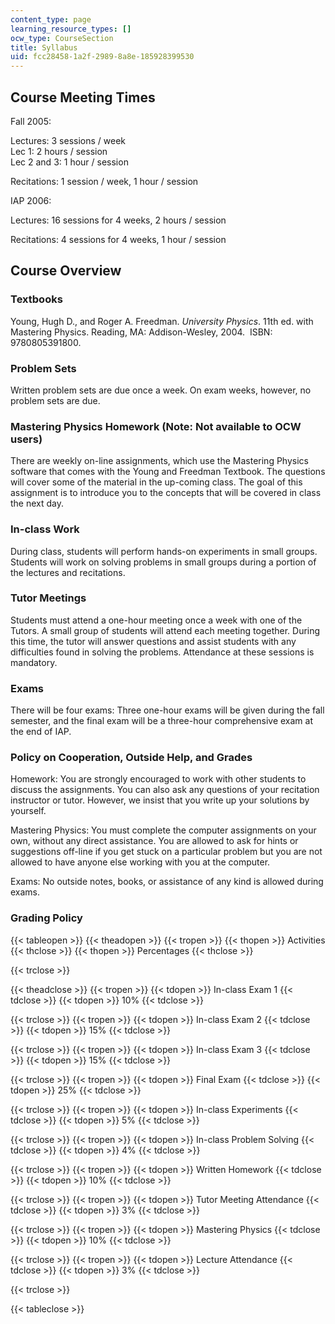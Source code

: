 ```yaml
---
content_type: page
learning_resource_types: []
ocw_type: CourseSection
title: Syllabus
uid: fcc28458-1a2f-2989-8a8e-185928399530
---
```


Course Meeting Times
--------------------

Fall 2005:

Lectures: 3 sessions / week  
Lec 1: 2 hours / session  
Lec 2 and 3: 1 hour / session

Recitations: 1 session / week, 1 hour / session

IAP 2006:

Lectures: 16 sessions for 4 weeks, 2 hours / session

Recitations: 4 sessions for 4 weeks, 1 hour / session

Course Overview
---------------

### Textbooks

Young, Hugh D., and Roger A. Freedman. _University Physics_. 11th ed. with Mastering Physics. Reading, MA: Addison-Wesley, 2004.  ISBN: 9780805391800.

### Problem Sets

Written problem sets are due once a week. On exam weeks, however, no problem sets are due.

### Mastering Physics Homework (Note: Not available to OCW users)

There are weekly on-line assignments, which use the Mastering Physics software that comes with the Young and Freedman Textbook. The questions will cover some of the material in the up-coming class. The goal of this assignment is to introduce you to the concepts that will be covered in class the next day.

### In-class Work

During class, students will perform hands-on experiments in small groups. Students will work on solving problems in small groups during a portion of the lectures and recitations.

### Tutor Meetings

Students must attend a one-hour meeting once a week with one of the Tutors. A small group of students will attend each meeting together. During this time, the tutor will answer questions and assist students with any difficulties found in solving the problems. Attendance at these sessions is mandatory.

### Exams

There will be four exams: Three one-hour exams will be given during the fall semester, and the final exam will be a three-hour comprehensive exam at the end of IAP.

### Policy on Cooperation, Outside Help, and Grades

Homework: You are strongly encouraged to work with other students to discuss the assignments. You can also ask any questions of your recitation instructor or tutor. However, we insist that you write up your solutions by yourself.

Mastering Physics: You must complete the computer assignments on your own, without any direct assistance. You are allowed to ask for hints or suggestions off-line if you get stuck on a particular problem but you are not allowed to have anyone else working with you at the computer.

Exams: No outside notes, books, or assistance of any kind is allowed during exams.

### Grading Policy

{{< tableopen >}}
{{< theadopen >}}
{{< tropen >}}
{{< thopen >}}
Activities
{{< thclose >}}
{{< thopen >}}
Percentages
{{< thclose >}}

{{< trclose >}}

{{< theadclose >}}
{{< tropen >}}
{{< tdopen >}}
In-class Exam 1
{{< tdclose >}}
{{< tdopen >}}
10%
{{< tdclose >}}

{{< trclose >}}
{{< tropen >}}
{{< tdopen >}}
In-class Exam 2
{{< tdclose >}}
{{< tdopen >}}
15%
{{< tdclose >}}

{{< trclose >}}
{{< tropen >}}
{{< tdopen >}}
In-class Exam 3
{{< tdclose >}}
{{< tdopen >}}
15%
{{< tdclose >}}

{{< trclose >}}
{{< tropen >}}
{{< tdopen >}}
Final Exam
{{< tdclose >}}
{{< tdopen >}}
25%
{{< tdclose >}}

{{< trclose >}}
{{< tropen >}}
{{< tdopen >}}
In-class Experiments
{{< tdclose >}}
{{< tdopen >}}
5%
{{< tdclose >}}

{{< trclose >}}
{{< tropen >}}
{{< tdopen >}}
In-class Problem Solving
{{< tdclose >}}
{{< tdopen >}}
4%
{{< tdclose >}}

{{< trclose >}}
{{< tropen >}}
{{< tdopen >}}
Written Homework
{{< tdclose >}}
{{< tdopen >}}
10%
{{< tdclose >}}

{{< trclose >}}
{{< tropen >}}
{{< tdopen >}}
Tutor Meeting Attendance
{{< tdclose >}}
{{< tdopen >}}
3%
{{< tdclose >}}

{{< trclose >}}
{{< tropen >}}
{{< tdopen >}}
Mastering Physics
{{< tdclose >}}
{{< tdopen >}}
10%
{{< tdclose >}}

{{< trclose >}}
{{< tropen >}}
{{< tdopen >}}
Lecture Attendance
{{< tdclose >}}
{{< tdopen >}}
3%
{{< tdclose >}}

{{< trclose >}}

{{< tableclose >}}